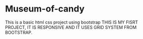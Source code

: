 # Museum-of-candy
This is a basic html css project using bootstrap
THIS IS MY FISRT PROJECT, IT IS RESPONSIVE AND IT USES GRID SYSTEM FROM BOOTSTRAP.
